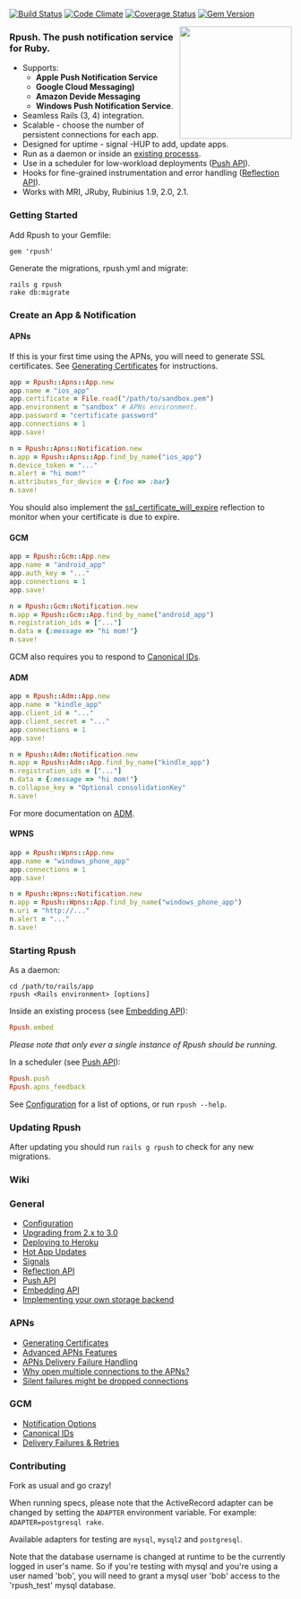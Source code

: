 [![Build Status](https://secure.travis-ci.org/rpush/rpush.png?branch=master)](http://travis-ci.org/rpush/rpush)
[![Code Climate](https://codeclimate.com/github/rpush/rpush.png)](https://codeclimate.com/github/rpush/rpush)
[![Coverage Status](https://coveralls.io/repos/rpush/rpush/badge.png?branch=master)](https://coveralls.io/r/rpush/rpush?branch=master)
[![Gem Version](https://badge.fury.io/rb/rpush.png)](http://badge.fury.io/rb/rpush)

<img src="https://raw.github.com/rpush/rpush/master/rpush.png" align="right" width="200px" />

### Rpush. The push notification service for Ruby.

* Supports:
  * **Apple Push Notification Service**
  * **Google Cloud Messaging)**
  * **Amazon Devide Messaging**
  * **Windows Push Notification Service**.
* Seamless Rails (3, 4) integration.
* Scalable - choose the number of persistent connections for each app.
* Designed for uptime - signal -HUP to add, update apps.
* Run as a daemon or inside an [existing processs](https://github.com/rpush/rpush/wiki/Embedding-API).
* Use in a scheduler for low-workload deployments ([Push API](https://github.com/rpush/rpush/wiki/Push-API)).
* Hooks for fine-grained instrumentation and error handling ([Reflection API](https://github.com/rpush/rpush/wiki/Reflection-API)).
* Works with MRI, JRuby, Rubinius 1.9, 2.0, 2.1.


### Getting Started

Add Rpush to your Gemfile:

    gem 'rpush'

Generate the migrations, rpush.yml and migrate:

    rails g rpush
    rake db:migrate

### Create an App & Notification

#### APNs

If this is your first time using the APNs, you will need to generate SSL certificates. See [Generating Certificates](https://github.com/rpush/rpush/wiki/Generating-Certificates) for instructions.

```ruby
app = Rpush::Apns::App.new
app.name = "ios_app"
app.certificate = File.read("/path/to/sandbox.pem")
app.environment = "sandbox" # APNs environment.
app.password = "certificate password"
app.connections = 1
app.save!
```

```ruby
n = Rpush::Apns::Notification.new
n.app = Rpush::Apns::App.find_by_name("ios_app")
n.device_token = "..."
n.alert = "hi mom!"
n.attributes_for_device = {:foo => :bar}
n.save!
```

You should also implement the [ssl_certificate_will_expire](https://github.com/rpush/rpush/wiki/Reflection-API) reflection to monitor when your certificate is due to expire.

#### GCM

```ruby
app = Rpush::Gcm::App.new
app.name = "android_app"
app.auth_key = "..."
app.connections = 1
app.save!
```

```ruby
n = Rpush::Gcm::Notification.new
n.app = Rpush::Gcm::App.find_by_name("android_app")
n.registration_ids = ["..."]
n.data = {:message => "hi mom!"}
n.save!
```

GCM also requires you to respond to [Canonical IDs](https://github.com/rpush/rpush/wiki/Canonical-IDs).

#### ADM

```ruby
app = Rpush::Adm::App.new
app.name = "kindle_app"
app.client_id = "..."
app.client_secret = "..."
app.connections = 1
app.save!
```

```ruby
n = Rpush::Adm::Notification.new
n.app = Rpush::Adm::App.find_by_name("kindle_app")
n.registration_ids = ["..."]
n.data = {:message => "hi mom!"}
n.collapse_key = "Optional consolidationKey"
n.save!
```

For more documentation on [ADM](https://developer.amazon.com/sdk/adm.html).

#### WPNS

```ruby
app = Rpush::Wpns::App.new
app.name = "windows_phone_app"
app.connections = 1
app.save!
```

```ruby
n = Rpush::Wpns::Notification.new
n.app = Rpush::Wpns::App.find_by_name("windows_phone_app")
n.uri = "http://..."
n.alert = "..."
n.save!
```

### Starting Rpush

As a daemon:

    cd /path/to/rails/app
    rpush <Rails environment> [options]

Inside an existing process (see [Embedding API](https://github.com/rpush/rpush/wiki/Embedding-API)):

```ruby
Rpush.embed
```

*Please note that only ever a single instance of Rpush should be running.*

In a scheduler (see [Push API](https://github.com/rpush/rpush/wiki/Push-API)):

```ruby
Rpush.push
Rpush.apns_feedback
```

See [Configuration](https://github.com/rpush/rpush/wiki/Configuration) for a list of options, or run `rpush --help`.

### Updating Rpush

After updating you should run `rails g rpush` to check for any new migrations.

### Wiki

### General
* [Configuration](https://github.com/rpush/rpush/wiki/Configuration)
* [Upgrading from 2.x to 3.0](https://github.com/rpush/rpush/wiki/Upgrading-from-version-2.x-to-3.0)
* [Deploying to Heroku](https://github.com/rpush/rpush/wiki/Heroku)
* [Hot App Updates](https://github.com/rpush/rpush/wiki/Hot-App-Updates)
* [Signals](https://github.com/rpush/rpush/wiki/Signals)
* [Reflection API](https://github.com/rpush/rpush/wiki/Reflection-API)
* [Push API](https://github.com/rpush/rpush/wiki/Push-API)
* [Embedding API](https://github.com/rpush/rpush/wiki/Embedding-API)
* [Implementing your own storage backend](https://github.com/rpush/rpush/wiki/Implementing-your-own-storage-backend)

### APNs
* [Generating Certificates](https://github.com/rpush/rpush/wiki/Generating-Certificates)
* [Advanced APNs Features](https://github.com/rpush/rpush/wiki/Advanced-APNs-Features)
* [APNs Delivery Failure Handling](https://github.com/rpush/rpush/wiki/APNs-Delivery-Failure-Handling)
* [Why open multiple connections to the APNs?](https://github.com/rpush/rpush/wiki/Why-open-multiple-connections-to-the-APNs%3F)
* [Silent failures might be dropped connections](https://github.com/rpush/rpush/wiki/Dropped-connections)

### GCM
* [Notification Options](https://github.com/rpush/rpush/wiki//GCM-Notification-Options)
* [Canonical IDs](https://github.com/rpush/rpush/wiki/Canonical-IDs)
* [Delivery Failures & Retries](https://github.com/rpush/rpush/wiki/Delivery-Failures-&-Retries)

### Contributing

Fork as usual and go crazy!

When running specs, please note that the ActiveRecord adapter can be changed by setting the `ADAPTER` environment variable. For example: `ADAPTER=postgresql rake`.

Available adapters for testing are `mysql`, `mysql2` and `postgresql`.

Note that the database username is changed at runtime to be the currently logged in user's name. So if you're testing
with mysql and you're using a user named 'bob', you will need to grant a mysql user 'bob' access to the 'rpush_test'
mysql database.
